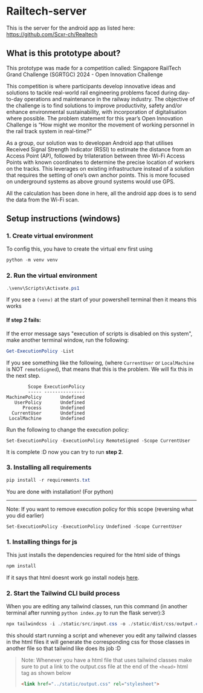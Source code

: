 # Railtech-server

This is the server for the android app as listed here: https://github.com/Scxr-ch/Realtech
## What is this prototype about?
This prototype was made for a competition called: Singapore RailTech Grand Challenge (SGRTGC) 2024 - Open Innovation Challenge

This competition is where participants develop innovative ideas and solutions to tackle real-world rail engineering problems faced during day-to-day operations and maintenance in the railway industry. The objective of the challenge is to find solutions to improve productivity, safety and/or enhance environmental sustainability, with incorporation of digitalisation where possible.
The problem statement for this year’s Open Innovation Challenge is “How might we monitor the movement of working personnel in the rail track system in real-time?”

As a group, our solution was to developan Android app that utilises Received Signal Strength Indicator (RSSI) to estimate the distance from an Access Point (AP), followed by trilateration between three Wi-Fi Access Points with known coordinates to determine the precise location of workers on the tracks. This leverages on existing infrastructure instead of a solution that requires the setting of one’s own anchor points. This is more focused on underground systems as above ground systems would use GPS.

All the calculation has been done in here, all the android app does is to send the data from the Wi-Fi scan.
## Setup instructions (windows)
### 1. Create virtual environment
To config this, you have to create the virtual env first using
```Powershell
python -m venv venv
```

### 2. Run the virtual environment
```Powershell
.\venv\Scripts\Activate.ps1 
```
If you see a `(venv)` at the start of your powershell terminal then it means this works

#### If step 2 fails:
If the error message says "execution of scripts is disabled on this system", make another terminal window, run the following:
```Powershell
Get-ExecutionPolicy -List
```
If you see something like the following, (where `CurrentUser` or `LocalMachine` is NOT `remoteSigned`), that means that this is the problem. We will fix this in the next step.
```plaintext
        Scope ExecutionPolicy
        ----- ---------------
MachinePolicy       Undefined
   UserPolicy       Undefined
      Process       Undefined
  CurrentUser       Undefined
 LocalMachine       Undefined
```
Run the following to change the execution policy:
```
Set-ExecutionPolicy -ExecutionPolicy RemoteSigned -Scope CurrentUser
```
It is complete :D now you can try to run **step 2**.

### 3. Installing all requirements
```Powershell
pip install -r requirements.txt
```
You are done with installation! (For python)

---
Note: If you want to remove execution policy for this scope (reversing what you did earlier)
```
Set-ExecutionPolicy -ExecutionPolicy Undefined -Scope CurrentUser
```

### 1. Installing things for js

This just installs the dependencies required for the html side of things
```Powershell
npm install
```
If it says that html doesnt work go install nodejs [here](https://nodejs.org/en/download/prebuilt-installer).

### 2. Start the Tailwind CLI build process

When you are editing any tailwind classes, run this command (in another terminal after running `python index.py` to run the flask server):3
```Powershell
npx tailwindcss -i ./static/src/input.css -o ./static/dist/css/output.css --watch
```
this should start running a script and whenever you edit any tailwind classes in the html files it will generate the corresponding css for those classes in another file so that tailwind like does its job :D

> Note: Whenever you have a html file that uses tailwind classes make sure to put a link to the output.css file at the end of the `<head>` html tag as shown below
> ```html
> <link href="../static/output.css" rel="stylesheet">
>```
